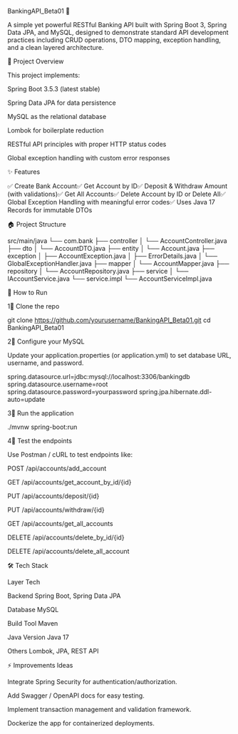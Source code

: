 BankingAPI_Beta01 🏦

A simple yet powerful RESTful Banking API built with Spring Boot 3, Spring Data JPA, and MySQL, designed to demonstrate standard API development practices including CRUD operations, DTO mapping, exception handling, and a clean layered architecture.

📂 Project Overview

This project implements:

Spring Boot 3.5.3 (latest stable)

Spring Data JPA for data persistence

MySQL as the relational database

Lombok for boilerplate reduction

RESTful API principles with proper HTTP status codes

Global exception handling with custom error responses

✨ Features

✅ Create Bank Account✅ Get Account by ID✅ Deposit & Withdraw Amount (with validations)✅ Get All Accounts✅ Delete Account by ID or Delete All✅ Global Exception Handling with meaningful error codes✅ Uses Java 17 Records for immutable DTOs

🏠 Project Structure

src/main/java
└── com.bank
    ├── controller
    │   └── AccountController.java
    ├── dto
    │   └── AccountDTO.java
    ├── entity
    │   └── Account.java
    ├── exception
    │   ├── AccountException.java
    │   ├── ErrorDetails.java
    │   └── GlobalExceptionHandler.java
    ├── mapper
    │   └── AccountMapper.java
    ├── repository
    │   └── AccountRepository.java
    ├── service
    │   └── IAccountService.java
    └── service.impl
        └── AccountServiceImpl.java

🔧 How to Run

1⃣ Clone the repo

  git clone https://github.com/yourusername/BankingAPI_Beta01.git
  cd BankingAPI_Beta01

2⃣ Configure your MySQL

  Update your application.properties (or application.yml) to set database URL, username, and password.
  
  spring.datasource.url=jdbc:mysql://localhost:3306/bankingdb
  spring.datasource.username=root
  spring.datasource.password=yourpassword
  spring.jpa.hibernate.ddl-auto=update

3⃣ Run the application

  ./mvnw spring-boot:run

4⃣ Test the endpoints

  Use Postman / cURL to test endpoints like:
  
  POST /api/accounts/add_account
  
  GET /api/accounts/get_account_by_id/{id}
  
  PUT /api/accounts/deposit/{id}
  
  PUT /api/accounts/withdraw/{id}
  
  GET /api/accounts/get_all_accounts
  
  DELETE /api/accounts/delete_by_id/{id}
  
  DELETE /api/accounts/delete_all_account

🛠️ Tech Stack

Layer                  Tech

Backend                Spring Boot, Spring Data JPA

Database               MySQL

Build Tool             Maven

Java Version           Java 17

Others                 Lombok, JPA, REST API

⚡ Improvements Ideas

Integrate Spring Security for authentication/authorization.

Add Swagger / OpenAPI docs for easy testing.

Implement transaction management and validation framework.

Dockerize the app for containerized deployments.

